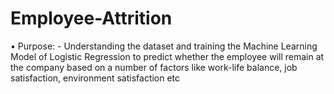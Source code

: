 # Employee-Attrition
•	Purpose: - Understanding the dataset and training the Machine Learning Model of Logistic
Regression to predict whether the employee will remain at the company based on a
number of factors like work-life balance, job satisfaction, environment satisfaction etc
